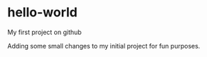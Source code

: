 # hello-world
My first project on github

Adding some small changes to my initial project for fun purposes.
